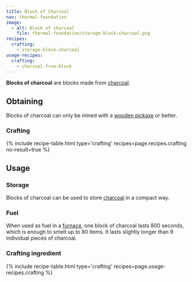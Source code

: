 ```yaml
---
title: Block of Charcoal
nav: thermal-foundation
image:
  - alt: Block of charcoal
    file: thermal-foundation/storage-block-charcoal.png
recipes:
  crafting:
    - storage-block-charcoal
usage-recipes:
  crafting:
    - charcoal-from-block
---
```


**Blocks of charcoal** are blocks made from
[charcoal](https://minecraft.gamepedia.com/Charcoal).


Obtaining
---------

Blocks of charcoal can only be mined with a [wooden
pickaxe](https://minecraft.gamepedia.com/Pickaxe) or better.

### Crafting
{% include recipe-table.html type='crafting' recipes=page.recipes.crafting no-result=true %}


Usage
-----

### Storage
Blocks of charcoal can be used to store
[charcoal](https://minecraft.gamepedia.com/Charcoal) in a compact way.

### Fuel
When used as fuel in a [furnace](https://minecraft.gamepedia.com/Furnace), one
block of charcoal lasts 800 seconds, which is enough to smelt up to 80 items. It
lasts slightly longer than 9 individual pieces of charcoal.

### Crafting ingredient
{% include recipe-table.html type='crafting' recipes=page.usage-recipes.crafting %}
